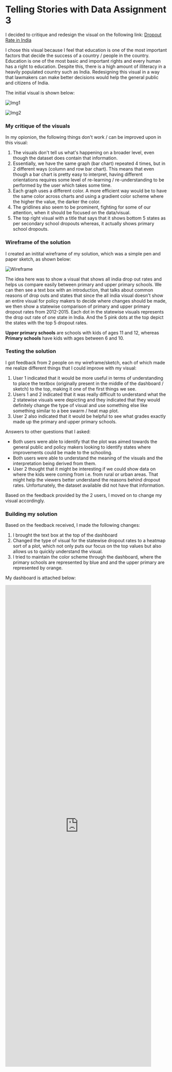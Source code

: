 # Telling Stories with Data Assignment 3

I decided to critique and redesign the visual on the following link: [Dropout Rate in India](https://data.gov.in/major-indicator/drop-out-rate)

I chose this visual because I feel that education is one of the most important factors that decide the success of a country / people in the country. Education is one of the most basic and important rights and every human has a right to education. Despite this, there is a high amount of illiteracy in a heavily populated country such as India. Redesigning this visual in a way that lawmakers can make better decisions would help the general public and citizens of India.

The initial visual is shown below:

![Img1](/Images/Img1.PNG)

![Img2](/Images/Img2.PNG)

### My critique of the visuals

In my opionion, the following things don't work / can be improved upon in this visual:
1. The visuals don't tell us what's happening on a broader level, even though the dataset does contain that information. 
2. Essentially, we have the same graph (bar chart) repeated 4 times, but in 2 different ways (column and row bar chart). This means that even though a bar chart is pretty easy to interpret, having different orientations requires some level of re-learning / re-understanding to be performed by the user which takes some time. 
3. Each graph uses a different color. A more efficient way would be to have the same color across charts and using a gradient color scheme where the higher the value, the darker the color. 
4. The gridlines also seem to be prominent, fighting for some of our attention, when it should be focused on the data/visual. 
5. The top right visual with a title that says that it shows bottom 5 states as per secondary school dropouts whereas, it actually shows primary school dropouts. 

### Wireframe of the solution

I created an initital wireframe of my solution, which was a simple pen and paper sketch, as shown below:

![Wireframe](/Images/Wireframe.jpeg)

The idea here was to show a visual that shows all india drop out rates and helps us compare easily between primary and upper primary schools. We can then see a text box with an introduction, that talks about common reasons of drop outs and states that since the all india visual doesn't show an entire visual for policy makers to decide where changes should be made, we then show a statewise comparison of primary and upper primary dropout rates from 2012-2015. 
Each dot in the statewise visuals represents the drop out rate of one state in India. And the 5 pink dots at the top depict the states with the top 5 dropout rates. 

**Upper primary schools** are schools with kids of ages 11 and 12, whereas **Primary schools** have kids with ages between 6 and 10. 

### Testing the solution

I got feedback from 2 people on my wireframe/sketch, each of which made me realize different things that I could improve with my visual:
1. User 1 indicated that it would be more useful in terms of understanding to place the textbox (originally present in the middle of the dashboard / sketch) to the top, making it one of the first things we see. 
2. Users 1 and 2 indicated that it was really difficult to understand what the 2 statewise visuals were depicting and they indicated that they would definitely change the type of visual and use something else like something similar to a bee swarm / heat map plot. 
3. User 2 also indicated that it would be helpful to see what grades exactly made up the primary and upper primary schools. 

Answers to other questions that I asked:
- Both users were able to identify that the plot was aimed towards the general public and policy makers looking to identify states where improvements could be made to the schooling. 
- Both users were able to understand the meaning of the visuals and the interpretation being derived from them. 
- User 2 thought that it might be interesting if we could show data on where the kids were coming from i.e. from rural or urban areas. That might help the viewers better understand the reasons behind dropout rates. Unfortunately, the dataset available did not have that information. 

Based on the feedback provided by the 2 users, I moved on to change my visual accordingly. 

### Building my solution

Based on the feedback received, I made the following changes:
1. I brought the text box at the top of the dashboard
2. Changed the type of visual for the statewise dropout rates to a heatmap sort of a plot, which not only puts our focus on the top values but also allows us to quickly understand the visual. 
3. I tried to maintain the color scheme through the dashboard, where the primary schools are represented by blue and and the upper primary are represented by orange. 

My dashboard is attached below:

<iframe src="https://public.tableau.com/views/Final_16056461134900/Dashboard1?:showVizHome=no&:embed=true" width="90%" height="1500" seamless frameborder="0" scrolling="no"></iframe>

